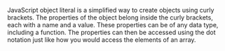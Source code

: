 JavaScript object literal is a simplified way to create objects using curly brackets. The properties of the object belong inside the curly brackets, each with a name and a value. These properties can be of any data type, including a function. The properties can then be accessed using the dot notation just like how you would access the elements of an array.